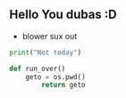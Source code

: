 ## Hello You dubas :D
- blower sux out

```python
print("Not today")

def run_over()
    geto = os.pwd()
		return geto
```
